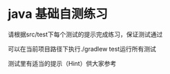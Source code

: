 # java 基础自测练习

请根据src/test下每个测试的提示完成练习，保证测试通过

可以在当前项目路径下执行./gradlew test运行所有测试

测试里有适当的提示（Hint）供大家参考

